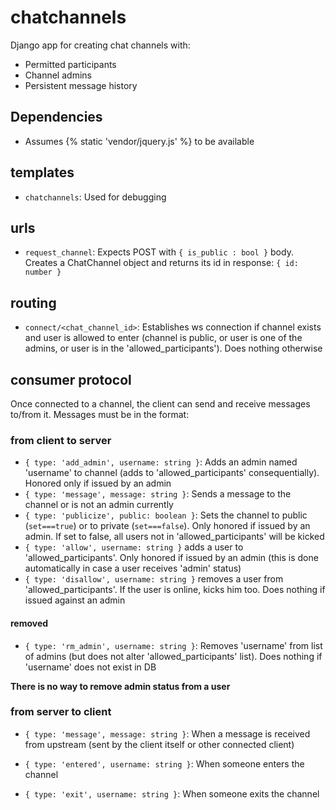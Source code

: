 # chatchannels

Django app for creating chat channels with:
 - Permitted participants
 - Channel admins
 - Persistent message history
 
## Dependencies
 - Assumes {% static 'vendor/jquery.js' %} to be available

## templates

- ``chatchannels``: Used for debugging

## urls

- ``request_channel``: Expects POST with ``{ is_public : bool }`` body. Creates a ChatChannel object
and returns its id in response: ``{ id: number }``

## routing

- ``connect/<chat_channel_id>``: Establishes ws connection if
channel exists and user is allowed to enter (channel is public,
or user is one of the admins, or user is in the 'allowed_participants'). Does nothing otherwise

## consumer protocol

Once connected to a channel, the client can send and receive messages to/from it. Messages must be in the 
format:

### from client to server

- ``{ type: 'add_admin', username: string }``: Adds an admin named 'username' to channel 
(adds to 'allowed_participants' consequentially). Honored only if issued by an admin
- ``{ type: 'message', message: string }``: Sends a message to the channel
 or is not an admin currently
- ``{ type: 'publicize', public: boolean }``: Sets the channel to public (`set===true`) or to private 
(`set===false`). Only honored if issued by an admin. If set to false, all users not in 'allowed_participants'
will be kicked
- ``{ type: 'allow', username: string }`` adds a user to 'allowed_participants'. Only honored if issued by an
admin (this is done automatically in case a user receives 'admin' status)
- ``{ type: 'disallow', username: string }`` removes a user from 'allowed_participants'. If the user is online,
kicks him too. Does nothing if issued against an admin

#### removed

- ``{ type: 'rm_admin', username: string }``: Removes 'username' from list of admins (but
does not alter 'allowed_participants' list). Does nothing if 'username' does not exist in DB

**There is no way to remove admin status from a user**

### from server to client

- ``{ type: 'message', message: string }``: When a message is received from upstream (sent by the client itself
or other connected client)

- ``{ type: 'entered', username: string }``: When someone enters the channel

- ``{ type: 'exit', username: string }``: When someone exits the channel

